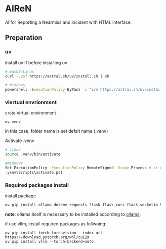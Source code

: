 # AIReN
AI for Reporting a Nearmiss and incident with HTML interface.

## Preparation

### uv
install uv if before installing uv
```bash
# macOS/Linux
curl -LsSf https://astral.sh/uv/install.sh | sh

# Windows
powershell -ExecutionPolicy ByPass -c "irm https://astral.sh/uv/install.ps1 | iex"
```

### viertual envrionment
crate virtual environment
```
uv venv
```
in this case, folder name is set defalt name (.venv)

Activate .venv
```bash
# Linux
source .venv/bin/activate

#Windows
Set-ExecutionPolicy -ExecutionPolicy RemoteSigned -Scope Process # if need
.venv\Scripts\activate.ps1
```

### Required packages install

install package
```bash
uv pip install ollama dotenv requests flask flask_cors flask_socketio SpeechRecognition pydub
```
**note**: ollama itself is necessary to be installed according to [ollama](https://ollama.com/download/linux).


if use vllm, install required packages as follwoing:
```
uv pip install torch torchvision --index-url https://download.pytorch.org/whl/cu129
uv pip install vllm --torch-backend=auto
```

